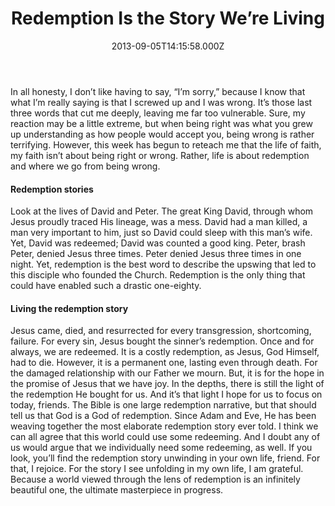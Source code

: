 ﻿---
title: Redemption Is the Story We’re Living
description: ''
date: '2013-09-05T14:15:58.000Z'
categories: []
keywords: []
slug: /redemption-is-the-story-were-living
---
In all honesty, I don’t like having to say, “I’m sorry,” because I know that what I’m really saying is that I screwed up and I was wrong. It’s those last three words that cut me deeply, leaving me far too vulnerable. Sure, my reaction may be a little extreme, but when being right was what you grew up understanding as how people would accept you, being wrong is rather terrifying. However, this week has begun to reteach me that the life of faith, my faith isn’t about being right or wrong. Rather, life is about redemption and where we go from being wrong.
#### Redemption stories
Look at the lives of David and Peter. The great King David, through whom Jesus proudly traced His lineage, was a mess. David had a man killed, a man very important to him, just so David could sleep with this man’s wife. Yet, David was redeemed; David was counted a good king. Peter, brash Peter, denied Jesus three times. Peter denied Jesus three times in one night. Yet, redemption is the best word to describe the upswing that led to this disciple who founded the Church. Redemption is the only thing that could have enabled such a drastic one-eighty.
#### Living the redemption story
Jesus came, died, and resurrected for every transgression, shortcoming, failure. For every sin, Jesus bought the sinner’s redemption. Once and for always, we are redeemed. It is a costly redemption, as Jesus, God Himself, had to die. However, it is a permanent one, lasting even through death. For the damaged relationship with our Father we mourn. But, it is for the hope in the promise of Jesus that we have joy. In the depths, there is still the light of the redemption He bought for us. And it’s that light I hope for us to focus on today, friends.
The Bible is one large redemption narrative, but that should tell us that God is a God of redemption. Since Adam and Eve, He has been weaving together the most elaborate redemption story ever told. I think we can all agree that this world could use some redeeming. And I doubt any of us would argue that we individually need some redeeming, as well. If you look, you’ll find the redemption story unwinding in your own life, friend. For that, I rejoice. For the story I see unfolding in my own life, I am grateful. Because a world viewed through the lens of redemption is an infinitely beautiful one, the ultimate masterpiece in progress.
